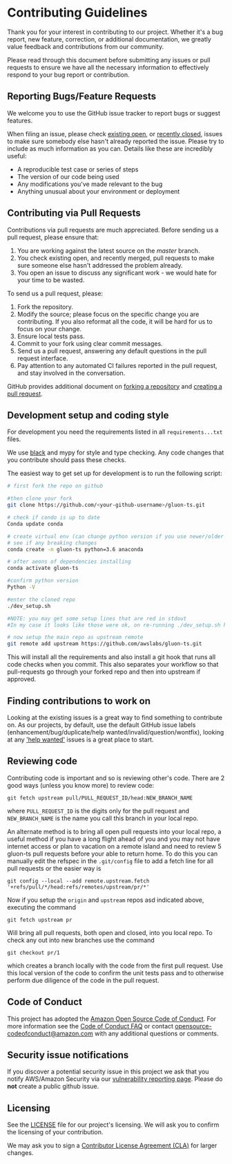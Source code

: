 # Contributing Guidelines

Thank you for your interest in contributing to our project. Whether it's a bug report, new feature, correction, or additional
documentation, we greatly value feedback and contributions from our community.

Please read through this document before submitting any issues or pull requests to ensure we have all the necessary
information to effectively respond to your bug report or contribution.


## Reporting Bugs/Feature Requests

We welcome you to use the GitHub issue tracker to report bugs or suggest features.

When filing an issue, please check [existing open](https://github.com/awslabs/gluon-ts/issues), or [recently closed](https://github.com/awslabs/gluon-ts/issues?utf8=%E2%9C%93&q=is%3Aissue%20is%3Aclosed%20), issues to make sure somebody else hasn't already
reported the issue. Please try to include as much information as you can. Details like these are incredibly useful:

* A reproducible test case or series of steps
* The version of our code being used
* Any modifications you've made relevant to the bug
* Anything unusual about your environment or deployment


## Contributing via Pull Requests
Contributions via pull requests are much appreciated. Before sending us a pull request, please ensure that:

1. You are working against the latest source on the *master* branch.
2. You check existing open, and recently merged, pull requests to make sure someone else hasn't addressed the problem already.
3. You open an issue to discuss any significant work - we would hate for your time to be wasted.

To send us a pull request, please:

1. Fork the repository.
2. Modify the source; please focus on the specific change you are contributing. If you also reformat all the code, it will be hard for us to focus on your change.
3. Ensure local tests pass.
4. Commit to your fork using clear commit messages.
5. Send us a pull request, answering any default questions in the pull request interface.
6. Pay attention to any automated CI failures reported in the pull request, and stay involved in the conversation.

GitHub provides additional document on [forking a repository](https://help.github.com/articles/fork-a-repo/) and
[creating a pull request](https://help.github.com/articles/creating-a-pull-request/).


## Development setup and coding style

For development you need the requirements listed in all `requirements...txt` files.

We use [black](https://github.com/python/black) and mypy for style and
type checking. Any code changes that you contribute should pass these checks.

The easiest way to get set up for development is to run the following script:

```bash
# first fork the repo on github

#then clone your fork
git clone https://github.com/<your-github-username>/gluon-ts.git

# check if condo is up to date
Conda update conda

# create virtual env (can change python version if you use newer/older
# see if any breaking changes
conda create -n gluon-ts python=3.6 anaconda

# after aeons of dependencies installing
conda activate gluon-ts

#confirm python version
Python -V

#enter the cloned repo
./dev_setup.sh

#NOTE: you may get some setup lines that are red in stdout
#In my case it looks like those were ok, on re-running ./dev_setup.sh had no red #stdout lines

# now setup the main repo as upstream remote
git remote add upstream https://github.com/awslabs/gluon-ts.git
```

This will install all the requirements and also install a git hook that runs
all code checks when you commit. This also separates your workflow so that
pull-requests go through your forked repo and then into upstream if approved.


## Finding contributions to work on
Looking at the existing issues is a great way to find something to contribute on. As our projects, by default, use the default GitHub issue labels (enhancement/bug/duplicate/help wanted/invalid/question/wontfix), looking at any ['help wanted'](https://github.com/awslabs/gluon-ts/labels/help%20wanted) issues is a great place to start.


## Reviewing code
Contributing code is important and so is reviewing other's code.
There are 2 good ways (unless you know more) to review code:

```
git fetch upstream pull/PULL_REQUEST_ID/head:NEW_BRANCH_NAME
```

where `PULL_REQUEST_ID` is the digits only for the pull request and
`NEW_BRANCH_NAME` is the name you call this branch in your local repo.

An alternate method is to bring all open pull requests into your local repo,
a useful method if you have a long flight ahead of you and you may not have
internet access or plan to vacation on a remote island and need to review 5
gluon-ts pull requests before your able to return home. To do this you can
manually edit the refspec in the `.git/config` file to add a fetch line for
all pull requests or the easier way is

```
git config --local --add remote.upstream.fetch '+refs/pull/*/head:refs/remotes/upstream/pr/*'
```

Now if you setup the `origin` and `upstream` repos asd indicated above,
executing the command

```
git fetch upstream pr
```

Will bring all pull requests, both open and closed, into you local repo.
To check any out into new branches use the command

```
git checkout pr/1
```

which creates a branch locally with the code from the first pull request.
Use this local version of the code to confirm the unit tests pass and to
otherwise perform due diligence of the code in the pull request.


## Code of Conduct
This project has adopted the [Amazon Open Source Code of Conduct](https://aws.github.io/code-of-conduct).
For more information see the [Code of Conduct FAQ](https://aws.github.io/code-of-conduct-faq) or contact
opensource-codeofconduct@amazon.com with any additional questions or comments.


## Security issue notifications
If you discover a potential security issue in this project we ask that you notify AWS/Amazon Security via our [vulnerability reporting page](http://aws.amazon.com/security/vulnerability-reporting/). Please do **not** create a public github issue.


## Licensing

See the [LICENSE](https://github.com/awslabs/gluon-ts/blob/master/LICENSE) file for our project's licensing. We will ask you to confirm the licensing of your contribution.

We may ask you to sign a [Contributor License Agreement (CLA)](http://en.wikipedia.org/wiki/Contributor_License_Agreement) for larger changes.
